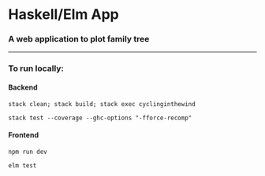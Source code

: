 # Haskell/Elm App 
### A web application to plot family tree


---

### To run locally:
#### Backend

`stack clean; stack build; stack exec cyclinginthewind`

`stack test --coverage --ghc-options "-fforce-recomp"`


#### Frontend

`npm run dev`

`elm test`
